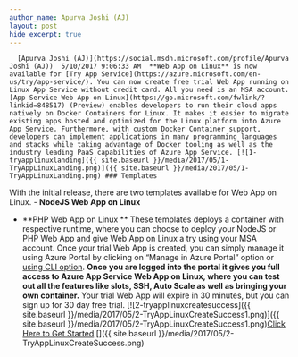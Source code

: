 ```yaml
---
author_name: Apurva Joshi (AJ)
layout: post
hide_excerpt: true
---
```

      [Apurva Joshi (AJ)](https://social.msdn.microsoft.com/profile/Apurva Joshi (AJ))  5/10/2017 9:06:33 AM  **Web App on Linux** is now available for [Try App Service](https://azure.microsoft.com/en-us/try/app-service/). You can now create free trial Web App running on Linux App Service without credit card. All you need is an MSA account. [App Service Web App on Linux](https://go.microsoft.com/fwlink/?linkid=848517) (Preview) enables developers to run their cloud apps natively on Docker Containers for Linux. It makes it easier to migrate existing apps hosted and optimized for the Linux platform into Azure App Service. Furthermore, with custom Docker Container support, developers can implement applications in many programming languages and stacks while taking advantage of Docker tooling as well as the industry leading PaaS capabilities of Azure App Service. [![1-tryapplinuxlanding]({{ site.baseurl }}/media/2017/05/1-TryAppLinuxLanding.png)]({{ site.baseurl }}/media/2017/05/1-TryAppLinuxLanding.png) ### Templates

 With the initial release, there are two templates available for Web App on Linux.  - **NodeJS Web App on Linux**
 - **PHP Web App on Linux **
  These templates deploys a container with respective runtime, where you can choose to deploy your NodeJS or PHP Web App and give Web App on Linux a try using your MSA account. Once your trial Web App is created, you can simply manage it using Azure Portal by clicking on “Manage in Azure Portal” option or [using CLI option](https://gist.github.com/lostintangent/e4f41117a580f621a46ca964d68ae609). **Once you are logged into the portal it gives you full access to Azure App Service Web App on Linux, where you can test out all the features like slots, SSH, Auto Scale as well as bringing your own container.** Your trial Web App will expire in 30 minutes, but you can sign up for 30 day free trial. [![2-tryapplinuxcreatesuccess]({{ site.baseurl }}/media/2017/05/2-TryAppLinuxCreateSuccess1.png)]({{ site.baseurl }}/media/2017/05/2-TryAppLinuxCreateSuccess1.png)[Click Here to Get Started](https://azure.microsoft.com/en-us/try/app-service/linux/) []({{ site.baseurl }}/media/2017/05/2-TryAppLinuxCreateSuccess.png)     